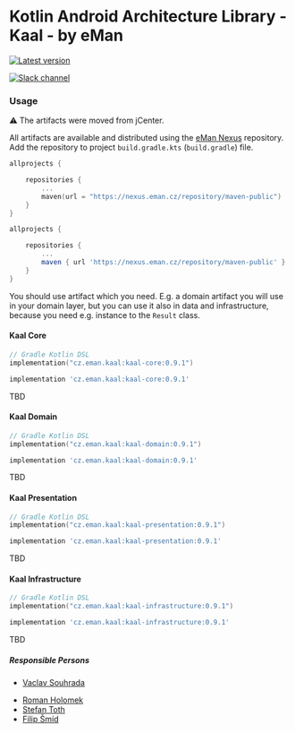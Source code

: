 # Kotlin Android Architecture Library - Kaal - by eMan

[![Latest version](https://img.shields.io/github/v/release/eManPrague/kaal)](https://github.com/eManPrague/kaal/releases/tag/v0.9.1)

[![Slack channel](https://img.shields.io/badge/Chat-Slack-blue.svg)](https://kotlinlang.slack.com/messages/kaal/)

### Usage

:warning: The artifacts were moved from jCenter.

All artifacts are available and distributed using the [eMan Nexus](https://nexus.eman.cz/service/rest/repository/browse/maven-public/) repository.
Add the repository to project `build.gradle.kts` (`build.gradle`) file.

```kotlin
allprojects {

    repositories {
        ...
        maven(url = "https://nexus.eman.cz/repository/maven-public")
    }
}
```

```groovy
allprojects {

    repositories {
        ...
        maven { url 'https://nexus.eman.cz/repository/maven-public' }
    }
}
```

You should use artifact which you need. E.g. a domain artifact you will use in your domain layer,
but you can use it also in data and infrastructure, because you need e.g. instance to the `Result` class.

#### Kaal Core

```kotlin
// Gradle Kotlin DSL
implementation("cz.eman.kaal:kaal-core:0.9.1")
```

```groovy
implementation 'cz.eman.kaal:kaal-core:0.9.1'
```

TBD

#### Kaal Domain

```kotlin
// Gradle Kotlin DSL
implementation("cz.eman.kaal:kaal-domain:0.9.1")
```

```groovy
implementation 'cz.eman.kaal:kaal-domain:0.9.1'
```

TBD

#### Kaal Presentation

```kotlin
// Gradle Kotlin DSL
implementation("cz.eman.kaal:kaal-presentation:0.9.1")
```

```groovy
implementation 'cz.eman.kaal:kaal-presentation:0.9.1'
```

TBD

#### Kaal Infrastructure

```kotlin
// Gradle Kotlin DSL
implementation("cz.eman.kaal:kaal-infrastructure:0.9.1")
```

```groovy
implementation 'cz.eman.kaal:kaal-infrastructure:0.9.1'
```

TBD

##### Responsible Persons
* [Vaclav Souhrada](mailto:vaclav.souhrada@eman.cz)
- [Roman Holomek](mailto:roman.holomek@eman.cz)
- [Stefan Toth](mailto:stefan.toth@eman.cz)
- [Filip Šmíd](mailto:filip.smid@eman.cz)
